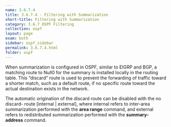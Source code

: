 ```yaml
---
name: 3.6.7.4
title: 3.6.7.4 - Filtering with Summarization
short-title: Filtering with Summarization
category: 3.6.7 OSPF Filtering
collection: ospf
layout: page
exam: both
sidebar: ospf_sidebar
permalink: 3.6.7.4.html
folder: ospf
---
```

When summarization is configured in OSPF, similar to EIGRP and BGP, a matching route to Null0 for the summary is installed locally in the routing table. This “discard” route is used to prevent the forwarding of traffic toward a shorter match, such as a default route, if no specific route toward the actual destination exists in the network.

The automatic origination of the discard route can be disabled with the no discard- route [internal | external], where internal refers to inter-area summarization performed with the **area range** command, and external refers to redistributed summarization performed with the **summary-address** command.
